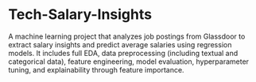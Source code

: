 # Tech-Salary-Insights
A machine learning project that analyzes job postings from Glassdoor to extract salary insights and predict average salaries using regression models. It includes full EDA, data preprocessing (including textual and categorical data), feature engineering, model evaluation, hyperparameter tuning, and explainability through feature importance.
